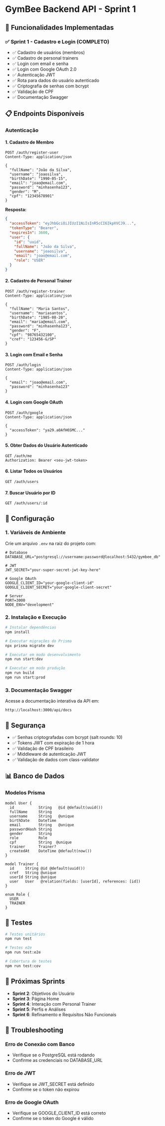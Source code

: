 # GymBee Backend API - Sprint 1

## 🚀 Funcionalidades Implementadas

### ✅ Sprint 1 - Cadastro e Login (COMPLETO)

- ✅ Cadastro de usuários (membros)
- ✅ Cadastro de personal trainers
- ✅ Login com email e senha
- ✅ Login com Google OAuth 2.0
- ✅ Autenticação JWT
- ✅ Rota para dados do usuário autenticado
- ✅ Criptografia de senhas com bcrypt
- ✅ Validação de CPF
- ✅ Documentação Swagger

## 📋 Endpoints Disponíveis

### Autenticação

#### 1. Cadastro de Membro
```http
POST /auth/register-user
Content-Type: application/json

{
  "fullName": "João da Silva",
  "username": "joaosilva",
  "birthDate": "1990-05-15",
  "email": "joao@email.com",
  "password": "minhasenha123",
  "gender": "M",
  "cpf": "12345678901"
}
```

**Resposta:**
```json
{
  "accessToken": "eyJhbGciOiJIUzI1NiIsInR5cCI6IkpXVCJ9...",
  "tokenType": "Bearer",
  "expiresIn": 3600,
  "user": {
    "id": "uuid",
    "fullName": "João da Silva",
    "username": "joaosilva",
    "email": "joao@email.com",
    "role": "USER"
  }
}
```

#### 2. Cadastro de Personal Trainer
```http
POST /auth/register-trainer
Content-Type: application/json

{
  "fullName": "Maria Santos",
  "username": "mariasantos",
  "birthDate": "1985-08-20",
  "email": "maria@email.com",
  "password": "minhasenha123",
  "gender": "F",
  "cpf": "98765432100",
  "cref": "123456-G/SP"
}
```

#### 3. Login com Email e Senha
```http
POST /auth/login
Content-Type: application/json

{
  "email": "joao@email.com",
  "password": "minhasenha123"
}
```

#### 4. Login com Google OAuth
```http
POST /auth/google
Content-Type: application/json

{
  "accessToken": "ya29.a0AfH6SMC..."
}
```

#### 5. Obter Dados do Usuário Autenticado
```http
GET /auth/me
Authorization: Bearer <seu-jwt-token>
```

#### 6. Listar Todos os Usuários
```http
GET /auth/users
```

#### 7. Buscar Usuário por ID
```http
GET /auth/users/:id
```

## 🔧 Configuração

### 1. Variáveis de Ambiente

Crie um arquivo `.env` na raiz do projeto com:

```env
# Database
DATABASE_URL="postgresql://username:password@localhost:5432/gymbee_db"

# JWT
JWT_SECRET="your-super-secret-jwt-key-here"

# Google OAuth
GOOGLE_CLIENT_ID="your-google-client-id"
GOOGLE_CLIENT_SECRET="your-google-client-secret"

# Server
PORT=3000
NODE_ENV="development"
```

### 2. Instalação e Execução

```bash
# Instalar dependências
npm install

# Executar migrações do Prisma
npx prisma migrate dev

# Executar em modo desenvolvimento
npm run start:dev

# Executar em modo produção
npm run build
npm run start:prod
```

### 3. Documentação Swagger

Acesse a documentação interativa da API em:
```
http://localhost:3000/api/docs
```

## 🔐 Segurança

- ✅ Senhas criptografadas com bcrypt (salt rounds: 10)
- ✅ Tokens JWT com expiração de 1 hora
- ✅ Validação de CPF brasileiro
- ✅ Middleware de autenticação JWT
- ✅ Validação de dados com class-validator

## 📊 Banco de Dados

### Modelos Prisma

```prisma
model User {
  id           String   @id @default(uuid())
  fullName     String
  username     String   @unique
  birthDate    DateTime
  email        String   @unique
  passwordHash String
  gender       String
  role         Role
  cpf          String  @unique
  trainer      Trainer?
  createdAt    DateTime @default(now())
}

model Trainer {
  id     String @id @default(uuid())
  cref   String @unique
  userId String @unique
  user   User   @relation(fields: [userId], references: [id])
}

enum Role {
  USER
  TRAINER
}
```

## 🧪 Testes

```bash
# Testes unitários
npm run test

# Testes e2e
npm run test:e2e

# Cobertura de testes
npm run test:cov
```

## 📝 Próximas Sprints

- **Sprint 2**: Objetivos do Usuário
- **Sprint 3**: Página Home
- **Sprint 4**: Interação com Personal Trainer
- **Sprint 5**: Perfis e Análises
- **Sprint 6**: Refinamento e Requisitos Não Funcionais

## 🐛 Troubleshooting

### Erro de Conexão com Banco
- Verifique se o PostgreSQL está rodando
- Confirme as credenciais no DATABASE_URL

### Erro de JWT
- Verifique se JWT_SECRET está definido
- Confirme se o token não expirou

### Erro de Google OAuth
- Verifique se GOOGLE_CLIENT_ID está correto
- Confirme se o token do Google é válido



